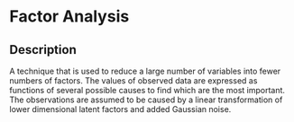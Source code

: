 # Factor Analysis

## Description

A technique that is used to reduce a large number of variables into fewer numbers of factors. The values of observed data are expressed as functions of several possible causes to find which are the most important. The observations are assumed to be caused by a linear transformation of lower dimensional latent factors and added Gaussian noise.
